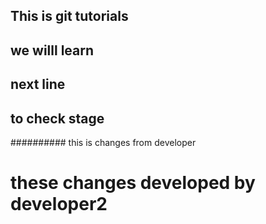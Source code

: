 ## This is git tutorials
##  we willl learn
## next line
## to check stage

########## this is changes from developer

# these changes developed by developer2
